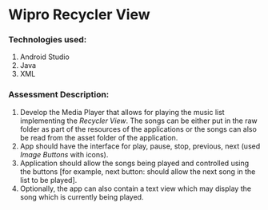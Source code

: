 # Wipro Recycler View

### Technologies used:

1. Android Studio
2. Java
3. XML

### Assessment Description:

1. Develop the Media Player that allows for playing the music list implementing the *Recycler View*. The songs can be either 
put in the raw folder as part of the resources of the applications or the songs can also be read from the asset folder of the 
application. 
2. App should have the interface for play, pause, stop, previous, next (used *Image Buttons* with icons).
3. Application should allow the songs being played and controlled using the buttons [for example, next button: should allow 
the next song in the list to be played].
4. Optionally, the app can also contain a text view which may display the song which is currently being played.
